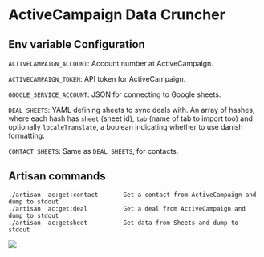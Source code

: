 # ActiveCampaign Data Cruncher

## Env variable Configuration

`ACTIVECAMPAIGN_ACCOUNT`: Account number at ActiveCampaign.

`ACTIVECAMPAIGN_TOKEN`: API token for ActiveCampaign.

`GOOGLE_SERVICE_ACCOUNT`: JSON for connecting to Google sheets.

`DEAL_SHEETS`: YAML defining sheets to sync deals with. An array of
hashes, where each hash has `sheet` (sheet id), `tab` (name of tab to
import too) and optionally `localeTranslate`, a boolean indicating
whether to use danish formatting.

`CONTACT_SHEETS`: Same as `DEAL_SHEETS`, for contacts.

## Artisan commands

``` shell
./artisan  ac:get:contact       Get a contact from ActiveCampaign and dump to stdout
./artisan  ac:get:deal          Get a deal from ActiveCampaign and dump to stdout
./artisan  ac:getsheet          Get data from Sheets and dump to stdout
```

[![](https://img.shields.io/codecov/c/github/reload/acdc.svg?style=for-the-badge)](https://codecov.io/gh/reload/acdc)
